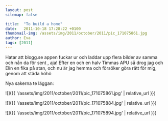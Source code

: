 ```yaml
---
layout: post
sitemap: false

title:  "To build a home"
date:   2011-10-18 17:28:22 +0100
thumbnail-img: /assets/img/2011/october/2011/pic_171075861.jpg
author: Eva
tags: [2011]
---
```


Hatar att blogg.se appen fuckar ur och laddar upp flera bilder av samma och nån da för sent , aja! Efter en och en halv Timmas APU så drog jag och Elin en fika på stan, och nu är jag hemma och försöker göra rätt för mig, genom att städa höhö

Nya sakerna te läggan:

![]({{ '/assets/img/2011/october/2011/pic_171075861.jpg'  | relative_url }})

![]({{ '/assets/img/2011/october/2011/pic_171075884.jpg'  | relative_url }})

![]({{ '/assets/img/2011/october/2011/pic_171075894.jpg'  | relative_url }})

